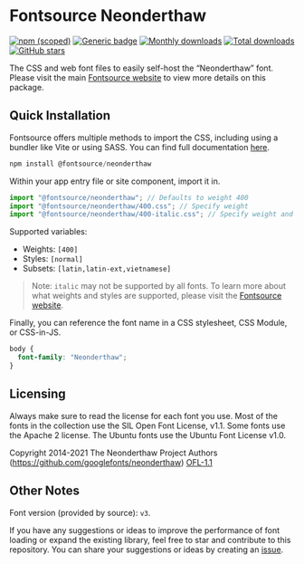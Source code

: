 # Fontsource Neonderthaw

[![npm (scoped)](https://img.shields.io/npm/v/@fontsource/neonderthaw?color=brightgreen)](https://www.npmjs.com/package/@fontsource/neonderthaw) [![Generic badge](https://img.shields.io/badge/fontsource-passing-brightgreen)](https://github.com/fontsource/fontsource) [![Monthly downloads](https://badgen.net/npm/dm/@fontsource/neonderthaw)](https://github.com/fontsource/fontsource) [![Total downloads](https://badgen.net/npm/dt/@fontsource/neonderthaw)](https://github.com/fontsource/fontsource) [![GitHub stars](https://img.shields.io/github/stars/fontsource/fontsource.svg?style=social&label=Star)](https://github.com/fontsource/fontsource/stargazers)

The CSS and web font files to easily self-host the “Neonderthaw” font. Please visit the main [Fontsource website](https://fontsource.org/fonts/neonderthaw) to view more details on this package.

## Quick Installation

Fontsource offers multiple methods to import the CSS, including using a bundler like Vite or using SASS. You can find full documentation [here](https://fontsource.org/docs/getting-started/introduction).

```javascript
npm install @fontsource/neonderthaw
```

Within your app entry file or site component, import it in.

```javascript
import "@fontsource/neonderthaw"; // Defaults to weight 400
import "@fontsource/neonderthaw/400.css"; // Specify weight
import "@fontsource/neonderthaw/400-italic.css"; // Specify weight and style
```

Supported variables:
- Weights: `[400]`
- Styles: `[normal]`
- Subsets: `[latin,latin-ext,vietnamese]`

> Note: `italic` may not be supported by all fonts. To learn more about what weights and styles are supported, please visit the [Fontsource website](https://fontsource.org/fonts/neonderthaw).

Finally, you can reference the font name in a CSS stylesheet, CSS Module, or CSS-in-JS.

```css
body {
  font-family: "Neonderthaw";
}
```

## Licensing
Always make sure to read the license for each font you use. Most of the fonts in the collection use the SIL Open Font License, v1.1. Some fonts use the Apache 2 license. The Ubuntu fonts use the Ubuntu Font License v1.0.

Copyright 2014-2021 The Neonderthaw Project Authors (https://github.com/googlefonts/neonderthaw)
[OFL-1.1](http://scripts.sil.org/OFL)

## Other Notes
Font version (provided by source): `v3`.

If you have any suggestions or ideas to improve the performance of font loading or expand the existing library, feel free to star and contribute to this repository. You can share your suggestions or ideas by creating an [issue](https://github.com/fontsource/fontsource/issues).